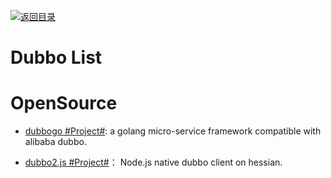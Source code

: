 [![返回目录](https://user-images.githubusercontent.com/5803001/38079637-ff0abcf0-3371-11e8-9b76-ad651620afc7.jpg)](https://github.com/wx-chevalier/Awesome-Lists)

# Dubbo List

# OpenSource

- [dubbogo #Project#](https://github.com/AlexStocks/dubbogo): a golang micro-service framework compatible with alibaba dubbo.

* [dubbo2.js #Project#](https://github.com/dubbo/dubbo2.js)： Node.js native dubbo client on hessian.
